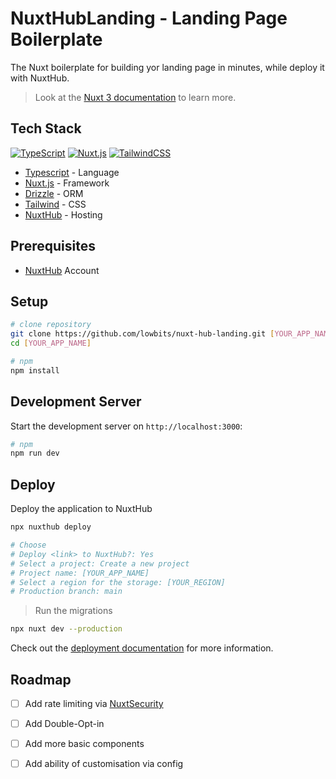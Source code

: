 # NuxtHubLanding - Landing Page Boilerplate
The Nuxt boilerplate for building yor landing page in minutes, while deploy it with NuxtHub.

> Look at the [Nuxt 3 documentation](https://nuxt.com/docs/getting-started/introduction) to learn more.

## Tech Stack
[![TypeScript](https://img.shields.io/badge/TypeScript-3178C6?logo=typescript&logoColor=fff)](https://www.typescriptlang.org/)
[![Nuxt.js](https://img.shields.io/badge/Nuxt.js-002E3B?logo=nuxtdotjs&logoColor=#00DC82)](https://www.nuxt.com/)
[![TailwindCSS](https://img.shields.io/badge/tailwindcss-0F172A?&logo=tailwindcss)](https://tailwindcss.com/)

- [Typescript](https://www.typescriptlang.org/) - Language
- [Nuxt.js](https://www.nuxt.com/) - Framework
- [Drizzle](https://orm.drizzle.team/)  - ORM
- [Tailwind](https://tailwindcss.com/) - CSS
- [NuxtHub](https://hub.nuxt.com) - Hosting

## Prerequisites
- [NuxtHub](https://hub.nuxt.com/) Account

## Setup

```bash
# clone repository
git clone https://github.com/lowbits/nuxt-hub-landing.git [YOUR_APP_NAME]
cd [YOUR_APP_NAME]

# npm
npm install
```

## Development Server

Start the development server on `http://localhost:3000`:

```bash
# npm
npm run dev
```

## Deploy

Deploy the application to NuxtHub

```bash
npx nuxthub deploy

# Choose
# Deploy <link> to NuxtHub?: Yes
# Select a project: Create a new project
# Project name: [YOUR_APP_NAME]
# Select a region for the storage: [YOUR_REGION]
# Production branch: main
```

> Run the migrations

```bash
npx nuxt dev --production
```

Check out the [deployment documentation](https://hub.nuxt.com/docs/getting-started/deploy) for more information.


## Roadmap
- [ ] Add rate limiting via [NuxtSecurity](https://nuxt-security.vercel.app/documentation/middleware/rate-limiter)
- [ ] Add Double-Opt-in
- [ ] Add more basic components
- [ ] Add ability of customisation via config


